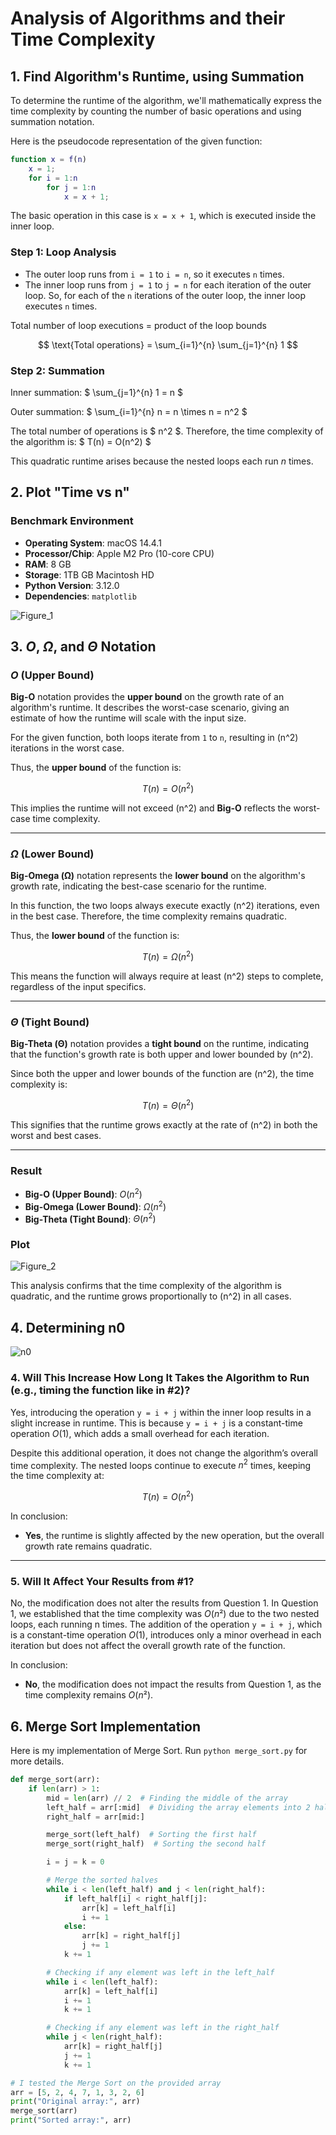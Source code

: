 # Analysis of Algorithms and their Time Complexity

## 1. Find Algorithm's Runtime, using Summation

To determine the runtime of the algorithm, we'll mathematically express the time complexity by counting the number of basic operations and using summation notation.

Here is the pseudocode representation of the given function:

```matlab
function x = f(n)
    x = 1;
    for i = 1:n
        for j = 1:n
            x = x + 1;
```

The basic operation in this case is `x = x + 1`, which is executed inside the inner loop.

### Step 1: Loop Analysis
- The outer loop runs from `i = 1` to `i = n`, so it executes `n` times.
- The inner loop runs from `j = 1` to `j = n` for each iteration of the outer loop. So, for each of the `n` iterations of the outer loop, the inner loop executes `n` times.

Total number of loop executions = product of the loop bounds

$$
\text{Total operations} = \sum_{i=1}^{n} \sum_{j=1}^{n} 1
$$


### Step 2: Summation
Inner summation:
$
\sum_{j=1}^{n} 1 = n
$

Outer summation:
$
\sum_{i=1}^{n} n = n \times n = n^2
$

The total number of operations is $ n^2 $. Therefore, the time complexity of the algorithm is: $ T(n) = O(n^2) $

This quadratic runtime arises because the nested loops each run $n$ times.

## 2. Plot "Time vs n"
### Benchmark Environment

- **Operating System**: macOS 14.4.1
- **Processor/Chip**: Apple M2 Pro (10-core CPU)
- **RAM**: 8 GB
- **Storage**: 1TB GB Macintosh HD
- **Python Version**: 3.12.0
- **Dependencies**: `matplotlib`

![Figure_1](time_vs_n.png)

## 3. $O$, $\Omega$, and $\Theta$ Notation

### $O$ (Upper Bound)

**Big-O** notation provides the **upper bound** on the growth rate of an algorithm's runtime. It describes the worst-case scenario, giving an estimate of how the runtime will scale with the input size.

For the given function, both loops iterate from `1` to `n`, resulting in \(n^2\) iterations in the worst case.

Thus, the **upper bound** of the function is:

$$
T(n) = O(n^2)
$$

This implies the runtime will not exceed \(n^2\) and **Big-O** reflects the worst-case time complexity.

---

### $\Omega$ (Lower Bound)

**Big-Omega (Ω)** notation represents the **lower bound** on the algorithm's growth rate, indicating the best-case scenario for the runtime.

In this function, the two loops always execute exactly \(n^2\) iterations, even in the best case. Therefore, the time complexity remains quadratic.

Thus, the **lower bound** of the function is:

$$
T(n) = \Omega(n^2)
$$

This means the function will always require at least \(n^2\) steps to complete, regardless of the input specifics.

---

### $\Theta$ (Tight Bound)

**Big-Theta (Θ)** notation provides a **tight bound** on the runtime, indicating that the function's growth rate is both upper and lower bounded by \(n^2\). 

Since both the upper and lower bounds of the function are \(n^2\), the time complexity is:

$$
T(n) = \Theta(n^2)
$$

This signifies that the runtime grows exactly at the rate of \(n^2\) in both the worst and best cases.

---

### Result
- **Big-O (Upper Bound)**: $O(n^2)$
- **Big-Omega (Lower Bound)**: $\Omega(n^2)$
- **Big-Theta (Tight Bound)**: $\Theta(n^2)$

### Plot
![Figure_2](tc_analysis.png)


This analysis confirms that the time complexity of the algorithm is quadratic, and the runtime grows proportionally to \(n^2\) in all cases.

## 4. Determining n0
![n0](tc_analysis_zoomed.png)


### 4. Will This Increase How Long It Takes the Algorithm to Run (e.g., timing the function like in #2)?

Yes, introducing the operation `y = i + j` within the inner loop results in a slight increase in runtime. This is because `y = i + j` is a constant-time operation $O(1)$, which adds a small overhead for each iteration.

Despite this additional operation, it does not change the algorithm’s overall time complexity. The nested loops continue to execute $n^2$ times, keeping the time complexity at:

$$ T(n) = O(n^2) $$

In conclusion:
- **Yes**, the runtime is slightly affected by the new operation, but the overall growth rate remains quadratic.

---

### 5. Will It Affect Your Results from #1?

No, the modification does not alter the results from Question 1. In Question 1, we established that the time complexity was $O(n²)$ due to the two nested loops, each running n times. The addition of the operation `y = i + j`, which is a constant-time operation $O(1)$, introduces only a minor overhead in each iteration but does not affect the overall growth rate of the function.

In conclusion:
- **No**, the modification does not impact the results from Question 1, as the time complexity remains $O(n²)$.


## 6. Merge Sort Implementation
Here is my implementation of Merge Sort. Run `python merge_sort.py` for more details.

```python
def merge_sort(arr):
    if len(arr) > 1:
        mid = len(arr) // 2  # Finding the middle of the array
        left_half = arr[:mid]  # Dividing the array elements into 2 halves
        right_half = arr[mid:]

        merge_sort(left_half)  # Sorting the first half
        merge_sort(right_half)  # Sorting the second half

        i = j = k = 0

        # Merge the sorted halves
        while i < len(left_half) and j < len(right_half):
            if left_half[i] < right_half[j]:
                arr[k] = left_half[i]
                i += 1
            else:
                arr[k] = right_half[j]
                j += 1
            k += 1

        # Checking if any element was left in the left_half
        while i < len(left_half):
            arr[k] = left_half[i]
            i += 1
            k += 1

        # Checking if any element was left in the right_half
        while j < len(right_half):
            arr[k] = right_half[j]
            j += 1
            k += 1

# I tested the Merge Sort on the provided array
arr = [5, 2, 4, 7, 1, 3, 2, 6]
print("Original array:", arr)
merge_sort(arr)
print("Sorted array:", arr)
```

